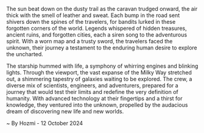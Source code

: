 
The sun beat down on the dusty trail as the caravan trudged onward, the air thick with the smell of leather and sweat. Each bump in the road sent shivers down the spines of the travelers, for bandits lurked in these forgotten corners of the world. Legends whispered of hidden treasures, ancient ruins, and forgotten cities, each a siren song to the adventurous spirit. With a worn map and a trusty sword, the travelers faced the unknown, their journey a testament to the enduring human desire to explore the uncharted.

The starship hummed with life, a symphony of whirring engines and blinking lights. Through the viewport, the vast expanse of the Milky Way stretched out, a shimmering tapestry of galaxies waiting to be explored. The crew, a diverse mix of scientists, engineers, and adventurers, prepared for a journey that would test their limits and redefine the very definition of humanity. With advanced technology at their fingertips and a thirst for knowledge, they ventured into the unknown, propelled by the audacious dream of discovering new life and new worlds. 

~ By Hozmi - 12 October 2024
